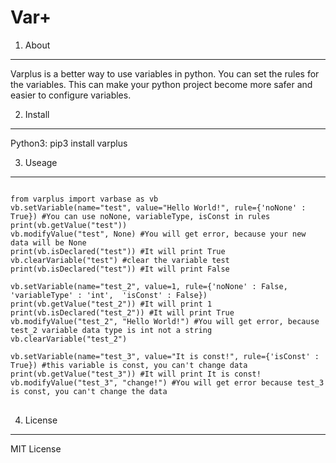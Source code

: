 Var+
=============
1. About
-------------
Varplus is a better way to use variables in python. You can set the rules for the 
variables. This can make your python project become more safer and easier to configure variables.

2. Install
-------------
Python3: pip3 install varplus

3. Useage
-------------
<pre>
<code>
from varplus import varbase as vb
vb.setVariable(name="test", value="Hello World!", rule={'noNone' : True}) #You can use noNone, variableType, isConst in rules
print(vb.getValue("test"))
vb.modifyValue("test", None) #You will get error, because your new data will be None
print(vb.isDeclared("test")) #It will print True
vb.clearVariable("test") #clear the variable test
print(vb.isDeclared("test")) #It will print False

vb.setVariable(name="test_2", value=1, rule={'noNone' : False, 'variableType' : 'int',  'isConst' : False})
print(vb.getValue("test_2")) #It will print 1
print(vb.isDeclared("test_2")) #It will print True
vb.modifyValue("test_2", "Hello World!") #You will get error, because test_2 variable data type is int not a string
vb.clearVariable("test_2")

vb.setVariable(name="test_3", value="It is const!", rule={'isConst' : True}) #this variable is const, you can't change data
print(vb.getValue("test_3")) #It will print It is const!
vb.modifyValue("test_3", "change!") #You will get error because test_3 is const, you can't change the data
</code>
</pre>

4. License
-------------

MIT License